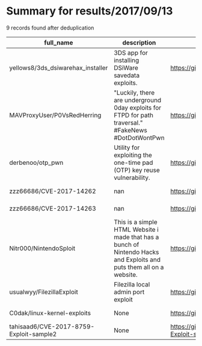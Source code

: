 
# Summary for results/2017/09/13
    
9 records found after deduplication

| full_name | description | html_url | matched_list | matched_count | pushed_at | size | stargazers_count | language | forks_count |
|-----------------------------------------|-----------------------------------------------------------------------------------------------------------------------|------------------------------------------------------------|-----------------------|-----------------|---------------------------|--------|--------------------|------------|---------------|
| yellows8/3ds_dsiwarehax_installer | 3DS app for installing DSiWare savedata exploits. | https://github.com/yellows8/3ds_dsiwarehax_installer | ['exploit'] | 1 | 2017-09-13 08:40:44+00:00 | 28 | 46 | C | 5 |
| MAVProxyUser/P0VsRedHerring | "Luckily, there are underground 0day exploits for FTPD for path traversal." #FakeNews #DotDotWontPwn | https://github.com/MAVProxyUser/P0VsRedHerring | ['0day', 'exploit'] | 2 | 2017-09-13 13:26:20+00:00 | 3948 | 90 | Ruby | 40 |
| derbenoo/otp_pwn | Utility for exploiting the one-time pad (OTP) key reuse vulnerability. | https://github.com/derbenoo/otp_pwn | ['exploit'] | 1 | 2017-09-13 13:22:09+00:00 | 227 | 21 | Python | 8 |
| zzz66686/CVE-2017-14262 | nan | https://github.com/zzz66686/CVE-2017-14262 | ['cve-2'] | 1 | 2017-09-13 14:39:40+00:00 | 4 | 4 | nan | 4 |
| zzz66686/CVE-2017-14263 | nan | https://github.com/zzz66686/CVE-2017-14263 | ['cve-2'] | 1 | 2017-09-13 14:40:53+00:00 | 10 | 3 | nan | 6 |
| Nitr000/NintendoSploit | This is a simple HTML Website i made that has a bunch of Nintendo Hacks and Exploits and puts them all on a website. | https://github.com/Nitr000/NintendoSploit | ['exploit', 'sploit'] | 2 | 2017-09-13 00:53:03+00:00 | 490 | 0 | HTML | 1 |
| usualwyy/FilezillaExploit | Filezilla local admin port exploit | https://github.com/usualwyy/FilezillaExploit | ['exploit'] | 1 | 2017-09-13 10:13:55+00:00 | 3 | 3 | PHP | 1 |
| C0dak/linux-kernel-exploits | None | https://github.com/C0dak/linux-kernel-exploits | ['exploit'] | 1 | 2017-09-13 02:18:03+00:00 | 8799 | 0 | C | 1 |
| tahisaad6/CVE-2017-8759-Exploit-sample2 | None | https://github.com/tahisaad6/CVE-2017-8759-Exploit-sample2 | ['cve-2', 'exploit'] | 2 | 2017-09-13 20:31:43+00:00 | 0 | 0 | | 0 |
